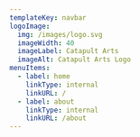 ```yaml
---
templateKey: navbar
logoImage: 
  img: /images/logo.svg
  imageWidth: 40
  imageLabel: Catapult Arts
  imageAlt: Catapult Arts Logo
menuItems:
  - label: home
    linkType: internal
    linkURL: /
  - label: about
    linkType: internal
    linkURL: /about
---
```


